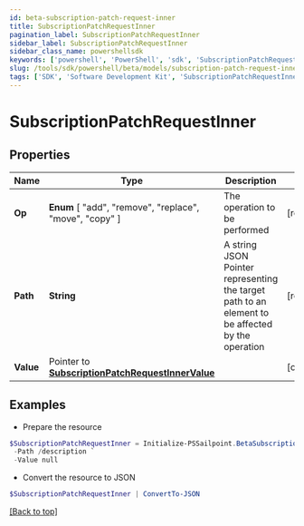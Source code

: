 ```yaml
---
id: beta-subscription-patch-request-inner
title: SubscriptionPatchRequestInner
pagination_label: SubscriptionPatchRequestInner
sidebar_label: SubscriptionPatchRequestInner
sidebar_class_name: powershellsdk
keywords: ['powershell', 'PowerShell', 'sdk', 'SubscriptionPatchRequestInner'] 
slug: /tools/sdk/powershell/beta/models/subscription-patch-request-inner
tags: ['SDK', 'Software Development Kit', 'SubscriptionPatchRequestInner']
---
```



# SubscriptionPatchRequestInner

## Properties

Name | Type | Description | Notes
------------ | ------------- | ------------- | -------------
**Op** |   **Enum** [  "add",    "remove",    "replace",    "move",    "copy" ] | The operation to be performed | [required]
**Path** |  **String** | A string JSON Pointer representing the target path to an element to be affected by the operation | [required]
**Value** |  Pointer to [**SubscriptionPatchRequestInnerValue**](subscription-patch-request-inner-value) |  | [optional] 

## Examples

- Prepare the resource
```powershell
$SubscriptionPatchRequestInner = Initialize-PSSailpoint.BetaSubscriptionPatchRequestInner  -Op replace `
 -Path /description `
 -Value null
```

- Convert the resource to JSON
```powershell
$SubscriptionPatchRequestInner | ConvertTo-JSON
```


[[Back to top]](#) 

